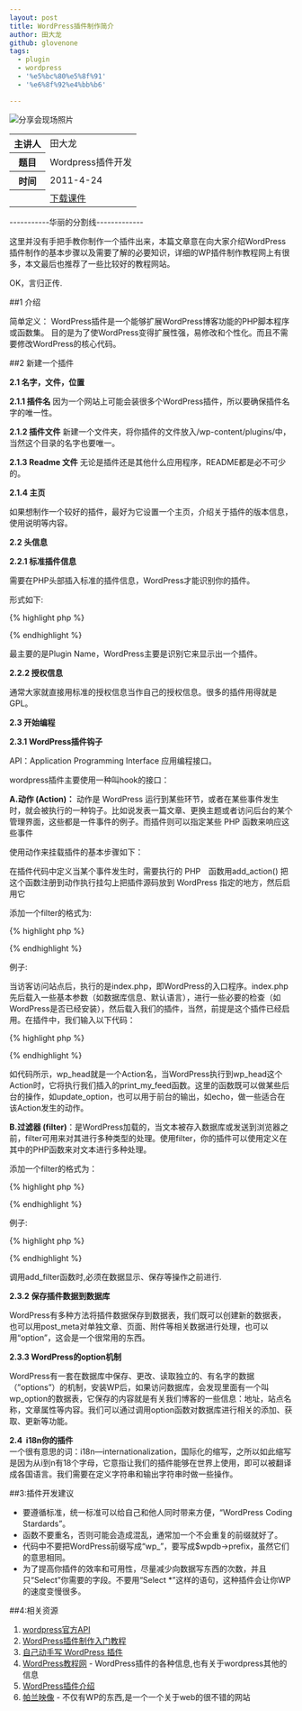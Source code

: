 ```yaml
---
layout: post
title: WordPress插件制作简介
author: 田大龙
github: glovenone
tags:
  - plugin
  - wordpress
  - '%e5%bc%80%e5%8f%91'
  - '%e6%8f%92%e4%bb%b6'

---
```


![分享会现场照片](http://www.pureweber.com/wp-content/uploads/2011/05/shown.jpg)

<table>
<tr><th>主讲人</th><td>田大龙</td></tr>
<tr><th>题目</th><td>Wordpress插件开发</td></tr>
<tr><th>时间</th><td>2011-4-24</td></tr>
<tr><th>&nbsp;</th><td><a href="http://www.pureweber.com/wp-content/uploads/2011/05/wordpress插件.ppt">下载课件</a></td></tr>
</table>



-----------华丽的分割线-------------

这里并没有手把手教你制作一个插件出来，本篇文章意在向大家介绍WordPress插件制作的基本步骤以及需要了解的必要知识，详细的WP插件制作教程网上有很多，本文最后也推荐了一些比较好的教程网站。

OK，言归正传.

##1 介绍

简单定义：
WordPress插件是一个能够扩展WordPress博客功能的PHP脚本程序或函数集。
目的是为了使WordPress变得扩展性强，易修改和个性化。而且不需要修改WordPress的核心代码。

##2 新建一个插件

<strong>2.1 名字，文件，位置</strong>

<strong>2.1.1 插件名</strong>
因为一个网站上可能会装很多个WordPress插件，所以要确保插件名字的唯一性。

<strong>2.1.2 插件文件</strong>
新建一个文件夹，将你插件的文件放入/wp-content/plugins/中，当然这个目录的名字也要唯一。

<strong>2.1.3 Readme 文件</strong>
无论是插件还是其他什么应用程序，README都是必不可少的。

<strong>2.1.4 主页</strong>

如果想制作一个较好的插件，最好为它设置一个主页，介绍关于插件的版本信息，使用说明等内容。

<strong>2.2 头信息</strong>

<strong>2.2.1 标准插件信息</strong>

需要在PHP头部插入标准的插件信息，WordPress才能识别你的插件。

形式如下:

{% highlight php %}
<?php
/*
Plugin Name: Name Of The Plugin
Plugin URI: http://URI_Of_Page_Describing_Plugin_and_Updates
Description: A brief description of the Plugin.
Version: The Plugin's Version Number, e.g.: 1.0
Author: Name Of The Plugin Author
Author URI: http://URI_Of_The_Plugin_Author
*/
?>
{% endhighlight %}

最主要的是Plugin Name，WordPress主要是识别它来显示出一个插件。

<strong>2.2.2 授权信息</strong>

通常大家就直接用标准的授权信息当作自己的授权信息。很多的插件用得就是GPL。

<strong>2.3 开始编程</strong>

<strong>2.3.1 WordPress插件钩子</strong>

API：Application Programming Interface 应用编程接口。

wordpress插件主要使用一种叫hook的接口：

<strong>A.动作 (Action)：</strong> 动作是 WordPress 运行到某些环节，或者在某些事件发生时，就会被执行的一种钩子。比如说发表一篇文章、更换主题或者访问后台的某个管理界面，这些都是一件事件的例子。而插件则可以指定某些 PHP 函数来响应这些事件

使用动作来挂载插件的基本步骤如下：

在插件代码中定义当某个事件发生时，需要执行的 PHP　函数用add_action() 把这个函数注册到动作执行挂勾上把插件源码放到 WordPress 指定的地方，然后启用它

添加一个filter的格式为:

{% highlight php %}
<?php
add_action ( 'hook_name', 'your_function_name', [priority], [accepted_args] );
?>
{% endhighlight %}

例子:

当访客访问站点后，执行的是index.php，即WordPress的入口程序。index.php先后载入一些基本参数（如数据库信息、默认语言），进行一些必要的检查（如WordPress是否已经安装），然后载入我们的插件，当然，前提是这个插件已经启用。在插件中，我们输入以下代码：

{% highlight php %}
<?php
function print_my_feed(){
    //do something
    echo 'Hello, boy!';
}
add_action('wp_head','print_my_feed');
?>
{% endhighlight %}


如代码所示，wp_head就是一个Action名，当WordPress执行到wp_head这个Action时，它将执行我们插入的print_my_feed函数。这里的函数既可以做某些后台的操作，如update_option，也可以用于前台的输出，如echo，做一些适合在该Action发生的动作。

<strong>B.过滤器 (filter)</strong>：是WordPress加载的，当文本被存入数据库或发送到浏览器之前，filter可用来对其进行多种类型的处理。使用filter，你的插件可以使用定义在其中的PHP函数来对文本进行多种处理。

添加一个filter的格式为：

{% highlight php %}
<?php
add_filter('hook_name','your_filter',[priority],[accepted_args]);[/coolcode]
?>
{% endhighlight %}

例子:

{% highlight php %}
<?php
function addContent($content = “”) {
    //the content we modified
    $data = 'the data we added';
    $content .= $data; //add the data to the content originally
    return $content;
}
add_filter(“the_content”, addContent);
?>
{% endhighlight %}

调用add_filter函数时,必须在数据显示、保存等操作之前进行.

<strong>2.3.2 保存插件数据到数据库</strong>

WordPress有多种方法将插件数据保存到数据表，我们既可以创建新的数据表，也可以用post_meta对单独文章、页面、附件等相关数据进行处理，也可以用“option”，这会是一个很常用的东西。

<strong>2.3.3 WordPress的option机制</strong>

WordPress有一套在数据库中保存、更改、读取独立的、有名字的数据（”options”）的机制，安装WP后，如果访问数据库，会发现里面有一个叫wp_option的数据表，它保存的内容就是有关我们博客的一些信息：地址，站点名称，文章属性等内容。我们可以通过调用option函数对数据库进行相关的添加、获取、更新等功能。
<div><strong>2.4  i18n你的插件</strong></div>
一个很有意思的词：i18n—internationalization，国际化的缩写，之所以如此缩写是因为从i到n有18个字母，它意指让我们的插件能够在世界上使用，即可以被翻译成各国语言。我们需要在定义字符串和输出字符串时做一些操作。

##3:插件开发建议

<ul>
	<li>要遵循标准，统一标准可以给自己和他人同时带来方便，“WordPress Coding Stardards”。</li>
	<li>函数不要重名，否则可能会造成混乱，通常加一个不会重复的前缀就好了。</li>
	<li>代码中不要把WordPress前缀写成“wp_”，要写成$wpdb-&gt;prefix，虽然它们的意思相同。</li>
	<li>为了提高你插件的效率和可用性，尽量减少向数据写东西的次数，并且只“Select”你需要的字段。不要用“Select *”这样的语句，这种插件会让你WP的速度变慢很多。</li>
</ul>

##4:相关资源

<ol>
	<li><a href="http://codex.wordpress.org/Plugin_API">wordpress官方API</a></li>
	<li><a href="http://liucheng.name/864/">WordPress插件制作入门教程</a></li>
	<li><a href="http://fairyfish.net/2007/12/28/write-plugin-by-yourself/">自己动手写 WordPress 插件</a></li>
	<li><a href="http://www.wpcourse.com/tag/wordpress%E6%8F%92%E4%BB%B6">WordPress教程网</a> -  WordPress插件的各种信息,也有关于wordpress其他的信息</li>
	<li><a href="http://plugins.wopus.org/tutorial">WordPress插件介绍</a></li>
	<li><a href="http://paranimage.com/">帕兰映像</a> - 不仅有WP的东西,是一个一个关于web的很不错的网站</li>
</ol>
